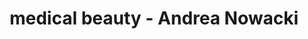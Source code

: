 ---
title: "medical beauty - Andrea Nowacki"
url: /feldkirchen/medical-beauty-andrea-nowacki/
shop: Kosmetik
---